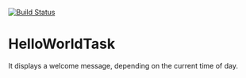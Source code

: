 [![Build Status](https://travis-ci.org/RomanenkoRoman/HelloWorldTask.svg?branch=master)](https://travis-ci.org/RomanenkoRoman/HelloWorldTask)
# HelloWorldTask
It displays a welcome message, depending on the current time of day.

